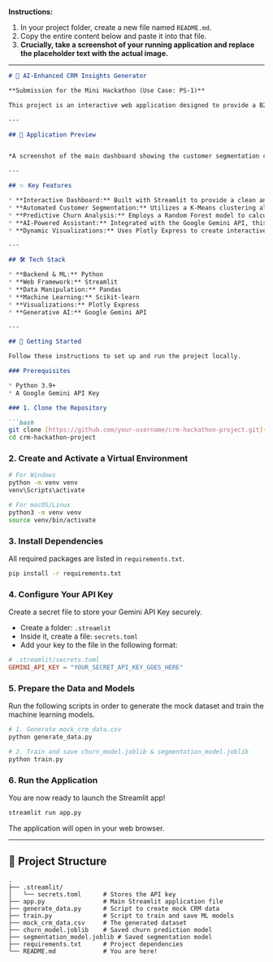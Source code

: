 

**Instructions:**

1.  In your project folder, create a new file named `README.md`.
2.  Copy the entire content below and paste it into that file.
3.  **Crucially, take a screenshot of your running application and replace the placeholder text with the actual image.**

-----

````markdown
# 🧠 AI-Enhanced CRM Insights Generator

**Submission for the Mini Hackathon (Use Case: PS-1)**

This project is an interactive web application designed to provide a B2B sales team with actionable insights from their customer data. It uses machine learning to segment customers, predict churn, and features an AI-powered assistant for strategic querying.

---

## 📸 Application Preview


*A screenshot of the main dashboard showing the customer segmentation chart and key metrics.*

---

## ✨ Key Features

* **Interactive Dashboard:** Built with Streamlit to provide a clean and responsive user interface for exploring customer data.
* **Automated Customer Segmentation:** Utilizes a K-Means clustering algorithm to group customers into four key segments: `High-Value`, `Loyal`, `At-Risk`, and `New`.
* **Predictive Churn Analysis:** Employs a Random Forest model to calculate the churn probability for each customer, allowing for proactive retention efforts.
* **AI-Powered Assistant:** Integrated with the Google Gemini API, this chatbot can answer strategic, natural-language questions about the customer data, providing instant, actionable insights.
* **Dynamic Visualizations:** Uses Plotly Express to create interactive charts and tables for intuitive data exploration.

---

## 🛠️ Tech Stack

* **Backend & ML:** Python
* **Web Framework:** Streamlit
* **Data Manipulation:** Pandas
* **Machine Learning:** Scikit-learn
* **Visualizations:** Plotly Express
* **Generative AI:** Google Gemini API

---

## 🚀 Getting Started

Follow these instructions to set up and run the project locally.

### Prerequisites

* Python 3.9+
* A Google Gemini API Key

### 1. Clone the Repository

```bash
git clone [https://github.com/your-username/crm-hackathon-project.git](https://github.com/your-username/crm-hackathon-project.git)
cd crm-hackathon-project
````

### 2\. Create and Activate a Virtual Environment

```bash
# For Windows
python -m venv venv
venv\Scripts\activate

# For macOS/Linux
python3 -m venv venv
source venv/bin/activate
```

### 3\. Install Dependencies

All required packages are listed in `requirements.txt`.

```bash
pip install -r requirements.txt
```

### 4\. Configure Your API Key

Create a secret file to store your Gemini API Key securely.

  * Create a folder: `.streamlit`
  * Inside it, create a file: `secrets.toml`
  * Add your key to the file in the following format:

<!-- end list -->

```toml
# .streamlit/secrets.toml
GEMINI_API_KEY = "YOUR_SECRET_API_KEY_GOES_HERE"
```

### 5\. Prepare the Data and Models

Run the following scripts in order to generate the mock dataset and train the machine learning models.

```bash
# 1. Generate mock_crm_data.csv
python generate_data.py

# 2. Train and save churn_model.joblib & segmentation_model.joblib
python train.py
```

### 6\. Run the Application

You are now ready to launch the Streamlit app\!

```bash
streamlit run app.py
```

The application will open in your web browser.

-----

## 📂 Project Structure

```
.
├── .streamlit/
│   └── secrets.toml      # Stores the API key
├── app.py                # Main Streamlit application file
├── generate_data.py      # Script to create mock CRM data
├── train.py              # Script to train and save ML models
├── mock_crm_data.csv     # The generated dataset
├── churn_model.joblib    # Saved churn prediction model
├── segmentation_model.joblib # Saved segmentation model
├── requirements.txt      # Project dependencies
└── README.md             # You are here!
```

```
```
